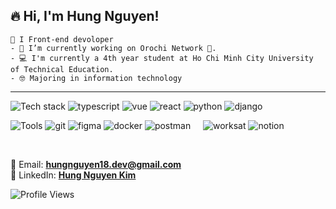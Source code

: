 ## 🔥 Hi, I'm Hung Nguyen! &nbsp;&nbsp;
    👋 I Front-end devoloper
    - 🔭 I’m currently working on Orochi Network 🐍.
    - 💻 I'm currently a 4th year student at Ho Chi Minh City University of Technical Education.
    - 🤓 Majoring in information technology
----
![Tech stack](https://img.shields.io/static/v1?label=&message=Techstack:&color=111&style=flat-square)
![typescript](https://img.shields.io/static/v1?logo=typescript&label=&message=typescript&color=36465D&logoColor=AAA&style=flat-square&link=)
![vue](https://img.shields.io/static/v1?logo=vue.js&label=&message=vue&color=36465D&logoColor=AAA&style=flat-square&link=)
![react](https://img.shields.io/static/v1?logo=react&label=&message=react&color=36465D&logoColor=AAA&style=flat-square&link=)
![python](https://img.shields.io/static/v1?logo=python&label=&message=python&color=36465D&logoColor=AAA&style=flat-square&link=)
![django](https://img.shields.io/static/v1?logo=django&label=&message=django&color=36465D&logoColor=AAA&style=flat-square&link=)

![Tools](https://img.shields.io/static/v1?label=&message=Tools:&color=111&style=flat-square)
![git](https://img.shields.io/static/v1?logo=git&label=&message=git&color=36465D&logoColor=AAA&style=flat-square)
![figma](https://img.shields.io/static/v1?logo=figma&label=&message=figma&color=36465D&logoColor=AAA&style=flat-square)
![docker](https://img.shields.io/static/v1?logo=docker&label=&message=docker&color=36465D&logoColor=AAA&style=flat-square)
![postman](https://img.shields.io/static/v1?logo=postman&label=&message=postman&color=36465D&logoColor=AAA&style=flat-square)
&nbsp;&nbsp;&nbsp;
![worksat](https://img.shields.io/static/v1?label=&message=@:&color=111&style=flat-square)
![notion](https://img.shields.io/static/v1?logo=notion&label=&message=notion&color=111&logoColor=white&style=flat-square)

<br/>

📧 Email: **[hungnguyen18.dev@gmail.com](mailto:hungnguyen18.dev@gmail.com)**  
🔗 LinkedIn: **[Hung Nguyen Kim](https://www.linkedin.com/in/hung-nguyen-kim-82302317b/)**  

![Profile Views](https://komarev.com/ghpvc/?username=hungnguyen18&label=Profile%20views&color=0e75b6&style=flat)
